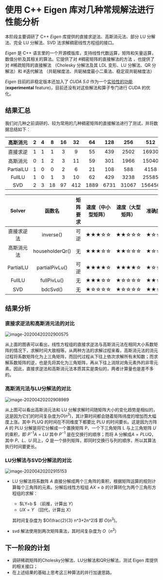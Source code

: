 # 使用 C++ Eigen 库对几种常规解法进行性能分析

本阶段主要调研了 C++ *Eigen* 库提供的直接求逆法、高斯消元法、部分 LU 分解法、完全 LU 分解法、SVD 法求解稠密线性方程组的接口。

*Eigen* 是 C++ 语言里的一个开源模版库，支持线性代数运算，矩阵和矢量运算，数值分析及其相关的算法。它提供了对 #稠密矩阵的直接解法的方法 ，也提供了对 #稀疏矩阵的直接解法 （Cholesky 分解法及其 LDL 变形、LU 分解法、QR 分解法）和 #迭代解法 （共轭梯度法、共轭梯度最小二乘法、稳定双共轭梯度法）

*Eigen* 目前的非稳定版本还加入了 *CUDA 5.0* 作为一个[实验性的功能](https://eigen.tuxfamily.org/dox/TopicCUDA.html) (**experimental** feature)，目前还没有对这些解法和算子专门进行 CUDA 的优化。

## 结果汇总

我们对几种之前调研的、较为常用的几种稠密矩阵的直接解法进行了测试，并将数据总结如下：

| 高斯消元  |  2   |  4   |  8   |  16  |  32  |  64  | 128  |  256  |  512   |  1024  |  2048   |
| :-------: | :--: | :--: | :--: | :--: | :--: | :--: | :--: | :---: | :----: | :----: | :-----: |
| 直接求逆  |  1   |  1   |  1   |  3   |  9   |  55  | 439  | 2502  | 16930  | 127366 | 1009250 |
| 高斯消元  |  0   |  1   |  2   |  3   |  11  |  59  | 301  | 1966  | 15040  | 117485 | 910197  |
| PartialLU |  1   |  0   |  0   |  2   |  6   |  21  | 108  |  588  |  4158  | 31914  | 236163  |
|  FullLU   |  1   |  0   |  1   |  3   |  10  |  62  | 429  | 3238  | 25585  | 199875 | 1553150 |
|    SVD    |  2   |  3   |  18  |  97  | 412  | 1889 | 6731 | 31067 | 156456 | 917814 | 1650370 |

|   Solver   |     函数名      | 矩阵要求 | 速度（中小型矩阵） | 速度（大型矩阵） | 准确度 |
| :--------: | :-------------: | :------: | :----------------: | :--------------: | :----: |
| 直接求逆法 |    inverse()    |   可逆   |       ★★★☆☆        |      ★★☆☆☆       |  ★☆☆   |
| 高斯消元法 | householderQr() |    无    |       ★★★☆☆        |      ★★☆☆☆       |  ★☆☆   |
| PartialLU  | partialPivLu()  |   可逆   |       ★★★★☆        |      ★★★★☆       |  ★☆☆   |
|   FullLU   |   fullPivLu()   |    无    |       ★★★☆☆        |      ★☆☆☆☆       |  ★★★   |
|    SVD     |    bdcSvd()     |    无    |       ★☆☆☆☆        |      ★☆☆☆☆       |  ★★★   |

## 结果分析

### 直接求逆法和高斯消元法的对比

![image-20200420202900575](assets/image-20200420202900575.png)

从上面的图表可以看出，线性方程组的直接求逆法与高斯消元法在相同大小系数矩阵的情况下，求解时间大致相等。从两种方法的求解过程来看，高斯消元法的消元过程将系数矩阵化为上三角矩阵，而回代过程从下往上依次求解所有未知数；而求解系数矩阵的逆，也是先将其化为三角矩阵，再从下往上消除对角元素外的非零元素。因此，直接求逆法和高斯消元法本质其实是类似的，两者计算量也是差不多的。

### 高斯消元法与LU分解法的对比

![image-20200420202908989](assets/image-20200420202908989.png)

从上图可以看出高斯消元法和 LU 分解求解时间随矩阵大小的变化趋势是相似的，这是因为它们的时间复杂度为$O(n^{3})$，其计算时间都会随着矩阵纬度的增加而大幅度上涨。其中 PLUQ 的时间在不同维度下都要比 PLU 的时间要长。这是因为方阵 $A$ 的 PLU 分解是将它分解成一个置换矩阵 P、一个下三角矩阵 L 与上三角矩阵 $U$ 的乘积，即 $P^{-1}A=LU$ 其中 $P^{-1}$ 是在交换行的顺序；而将 A 分解成$A=PLUQ$，其中 $P$、$L$、$U$ 同上，$Q$ 是一个排列矩阵，即同时交换行与列的顺序，所以其算法执行时间要更长。

### LU分解法与SVD分解法的对比

![image-20200420202915153](assets/image-20200420202915153.png)

- LU 分解法将系数阵 $A$ 直接分解成两个三角阵的乘积，根据矩阵运算的规则计算每个三角阵的元素。分解后线性方程组 $AX=b$ 的计算转化为两个三角形方程组的求解：

    - $LY=b $ （前推，计算出 $Y$）
    - $UX=Y$ （回代，计算出 $X$）

    其时间复杂度为 $O(\frac{2}{3} n^3+2n^2)$ 即 $O(n^3)$。

- svd 解法使用到两次矩阵乘法，其时间复杂度为 $O（n^3）$

## 下一阶段的计划

- 调研稀疏矩阵的Cholesky分解法、LU分解法和QR分解法，测试 Eigen 库提供的相关接口；
- 在上述结果的基础上思考这三种算法的并行加速思路。
